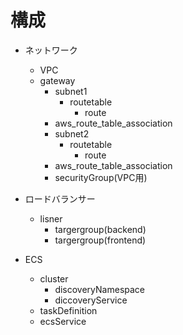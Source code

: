 # 構成
- ネットワーク
    - VPC
    - gateway
        - subnet1
            - routetable
                - route
        - aws_route_table_association
        - subnet2
            - routetable
                - route
        - aws_route_table_association
        - securityGroup(VPC用)

- ロードバランサー
    - lisner
        - targergroup(backend)
        - targergroup(frontend)

- ECS
    - cluster
        - discoveryNamespace
        - diccoveryService
    - taskDefinition
    - ecsService